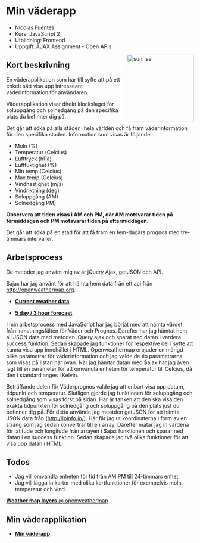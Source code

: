 # Min väderapp

- Nicolas Fuentes
- Kurs: JavaScript 2
- Utbildning: Frontend
- Uppgift: AJAX Assignment - Open APIs


<img align="right" width="180" height="auto" src="http://cdn4.iconfinder.com/data/icons/iconsland-weather/PNG/256x256/Sunrise.png" alt="sunrise">


## Kort beskrivning
En väderapplikation som har till syfte att på ett enkelt sätt visa upp intresseant väderinformation för användaren.  

Väderapplikation visar direkt klockslaget för soluppgång och solnedgång på den specifika plats du befinner dig på.

Det går att söka på alla städer i hela världen och få fram väderinformation för den specifika staden. Information som visas är följande:
- Moln (%)
- Temperatur (Celcius) 
- Lufttryck (hPa)
- Luftfuktighet (%)
- Min temp (Celcius)
- Max temp (Celcius)
- Vindhastighet (m/s)
- Vindriktning (deg)
- Soluppgång (AM)
- Solnedgång PM)

**Observera att tiden visas i AM och PM, där AM motsvarar tiden på förmiddagen och PM motsvarar tiden på eftermiddagen.**

Det går att söka på en stad för att få fram en fem-dagars prognos med tre-timmars intervaller. 


## Arbetsprocess
De metoder jag använt mig av är jQuery Ajax, getJSON och API.

$ajax har jag använt för att hämta hem data från ett api från http://openweathermap.org.

* [**Current weather data**](http://openweathermap.org/current)

* [**5 day / 3 hour forecast**](http://openweathermap.org/forecast5)


I min arbetsprocess med JavaScript har jag börjat med att hämta värdet från inmatningsfälten för Väder och Prognos. Därefter har jag hämtat hem all JSON data med metoden jQuery ajax och sparat ned datan i vardera success funktion. Sedan skapade jag funktioner för respektive del i syfte att kunna visa upp innehållet i HTML. Openweathermap erbjuder en mängd olika parametrar för väderinformation och jag valde de tio parametrarna som visas på listan här ovan. När jag hämtar datan med $ajax har jag även lagt till en parameter för att omvandla enheten för temperatur till Celcius, då den i standard anges i Kelvin. 

Beträffande delen för Väderprognos valde jag att enbart visa upp datum, tidpunkt och temperatur. Slutligen gjorde jag funktionen för soluppgång och solnedgång som visas först på sidan. Här är tanken att den ska visa den exakta tidpunkten för solnedgång och soluppgång på den plats just du befinner dig på. För detta använde jag meotden getJSON för att hämta JSON data från (http://ipinfo.io/). Här får jag ut koordinaterna i form av en sträng som jag sedan konvertrar till en array. Därefter matar jag in värdena för latitude och longitude från arrayen i $ajax funktionen och sparar ned datan i en success funktion. Sedan skapade jag två olika funktioner för att visa upp datan i HTML. 

## Todos
- Jag vill omvandla enheten för tid från AM PM till 24-timmars enhet.  
- Jag vill lägga in kartor med olika kartfunktioner för exempelvis moln, temperatur och vind. 

 [**Weather map layers** @ openweathermap](http://openweathermap.org/api/maps)
 
 
## Min väderapplikation

* [**Min väderapp**](https://github.com/nicfue/weather/)

